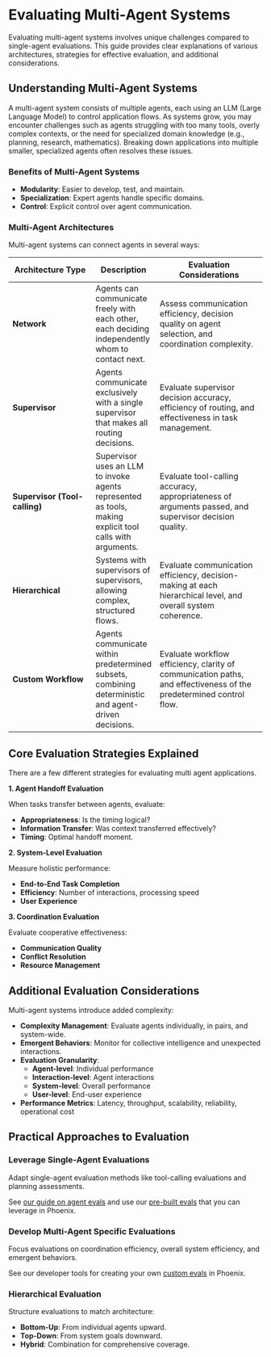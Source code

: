 # Evaluating Multi-Agent Systems

Evaluating multi-agent systems involves unique challenges compared to single-agent evaluations. This guide provides clear explanations of various architectures, strategies for effective evaluation, and additional considerations.

## Understanding Multi-Agent Systems

A multi-agent system consists of multiple agents, each using an LLM (Large Language Model) to control application flows. As systems grow, you may encounter challenges such as agents struggling with too many tools, overly complex contexts, or the need for specialized domain knowledge (e.g., planning, research, mathematics). Breaking down applications into multiple smaller, specialized agents often resolves these issues.

### Benefits of Multi-Agent Systems

* **Modularity**: Easier to develop, test, and maintain.
* **Specialization**: Expert agents handle specific domains.
* **Control**: Explicit control over agent communication.

### Multi-Agent Architectures

Multi-agent systems can connect agents in several ways:

<table><thead><tr><th width="212.35546875">Architecture Type</th><th>Description</th><th width="287.75">Evaluation Considerations</th></tr></thead><tbody><tr><td><strong>Network</strong></td><td>Agents can communicate freely with each other, each deciding independently whom to contact next.</td><td>Assess communication efficiency, decision quality on agent selection, and coordination complexity.</td></tr><tr><td><strong>Supervisor</strong></td><td>Agents communicate exclusively with a single supervisor that makes all routing decisions.</td><td>Evaluate supervisor decision accuracy, efficiency of routing, and effectiveness in task management.</td></tr><tr><td><strong>Supervisor (Tool-calling)</strong></td><td>Supervisor uses an LLM to invoke agents represented as tools, making explicit tool calls with arguments.</td><td>Evaluate tool-calling accuracy, appropriateness of arguments passed, and supervisor decision quality.</td></tr><tr><td><strong>Hierarchical</strong></td><td>Systems with supervisors of supervisors, allowing complex, structured flows.</td><td>Evaluate communication efficiency, decision-making at each hierarchical level, and overall system coherence.</td></tr><tr><td><strong>Custom Workflow</strong></td><td>Agents communicate within predetermined subsets, combining deterministic and agent-driven decisions.</td><td>Evaluate workflow efficiency, clarity of communication paths, and effectiveness of the predetermined control flow.</td></tr></tbody></table>

## Core Evaluation Strategies Explained

There are a few different strategies for evaluating multi agent applications.

**1. Agent Handoff Evaluation**

When tasks transfer between agents, evaluate:

* **Appropriateness**: Is the timing logical?
* **Information Transfer**: Was context transferred effectively?
* **Timing**: Optimal handoff moment.

**2. System-Level Evaluation**

Measure holistic performance:

* **End-to-End Task Completion**
* **Efficiency**: Number of interactions, processing speed
* **User Experience**

**3. Coordination Evaluation**

Evaluate cooperative effectiveness:

* **Communication Quality**
* **Conflict Resolution**
* **Resource Management**

## Additional Evaluation Considerations

Multi-agent systems introduce added complexity:

* **Complexity Management**: Evaluate agents individually, in pairs, and system-wide.
* **Emergent Behaviors**: Monitor for collective intelligence and unexpected interactions.
* **Evaluation Granularity**:
  * **Agent-level**: Individual performance
  * **Interaction-level**: Agent interactions
  * **System-level**: Overall performance
  * **User-level**: End-user experience
* **Performance Metrics**: Latency, throughput, scalability, reliability, operational cost

## Practical Approaches to Evaluation

### **Leverage Single-Agent Evaluations**

Adapt single-agent evaluation methods like tool-calling evaluations and planning assessments.

See [our guide on agent evals](https://arize.com/docs/phoenix/evaluation/llm-evals/agent-evaluation) and use our [pre-built evals](https://arize.com/docs/phoenix/evaluation/how-to-evals/running-pre-tested-evals) that you can leverage in Phoenix.

### **Develop Multi-Agent Specific Evaluations**

Focus evaluations on coordination efficiency, overall system efficiency, and emergent behaviors.

See our developer tools for creating your own [custom evals](https://arize.com/docs/phoenix/evaluation/how-to-evals/bring-your-own-evaluator) in Phoenix.&#x20;

### **Hierarchical Evaluation**

Structure evaluations to match architecture:

* **Bottom-Up**: From individual agents upward.
* **Top-Down**: From system goals downward.
* **Hybrid**: Combination for comprehensive coverage.

